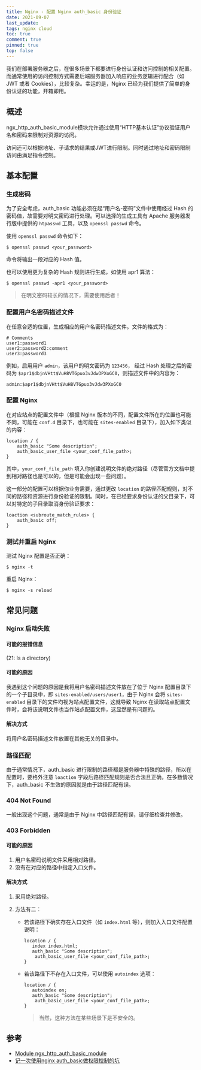 ```yaml
---
title: Nginx - 配置 Nginx auth_basic 身份验证
date: 2021-09-07
last_update:
tags: nginx cloud
toc: true
comment: true
pinned: true
top: false
---
```


我们在部署服务器之后，在很多场景下都要进行身份认证和访问控制的相关配置。而通常使用的访问控制方式需要后端服务器加入响应的业务逻辑进行配合（如 JWT 或者 Cookies），比较复杂。幸运的是，Nginx 已经为我们提供了简单的身份认证的功能，开箱即用。

## 概述

ngx_http_auth_basic_module模块允许通过使用“HTTP基本认证”协议验证用户名和密码来限制对资源的访问。

访问还可以根据地址、子请求的结果或JWT进行限制。同时通过地址和密码限制访问由满足指令控制。

## 基本配置

### 生成密码

为了安全考虑，auth_basic 功能必须在起“用户名-密码”文件中使用经过 Hash 的密码值，故需要对明文密码进行处理。可以选择的生成工具有 Apache 服务器发行版中提供的 `htpasswd` 工具，以及 `openssl passwd` 命令。

使用 `openssl passwd` 命令如下：

```shell
$ openssl passwd <your_password>
```

命令将输出一段对应的 Hash 值。

也可以使用更为复杂的 Hash 规则进行生成，如使用 apr1 算法：

```
$ openssl passwd -apr1 <your_password>
```

> 在明文密码较长的情况下，需要使用后者！

### 配置用户名密码描述文件

在任意合适的位置，生成相应的用户名密码描述文件。文件的格式为：

```
# Comments
user1:password1
user2:password2:comment
user3:password3
```

例如，启用用户 `admin`，该用户的明文密码为 `123456`， 经过 Hash 处理之后的密码为 `$apr1$dbjnVHtt$VuH8VTGpuo3vJdw3PXoGC0`，则描述文件中的内容为：

```
admin:$apr1$dbjnVHtt$VuH8VTGpuo3vJdw3PXoGC0
```

### 配置 Nginx

在对应站点的配置文件中（根据 Nginx 版本的不同，配置文件所在的位置也可能不同，可能在 `conf.d` 目录下，也可能在 `sites-enabled` 目录下），加入如下类似的内容：

```
location / {
	auth_basic "Some description";
    auth_basic_user_file <your_conf_file_path>;
}
```

其中，`your_conf_file_path` 填入你创建说明文件的绝对路径（尽管官方文档中提到相对路径也是可以的，但是可能会出现一些问题）。

这一部分的配置可以根据你业务需要，通过更改 `location` 的路径匹配规则，对不同的路径和资源进行身份验证的限制。同时，在已经要求身份认证的父目录下，可以对特定的子目录取消身份验证要求：

```
loaction <subroute_match_rules> {
	auth_basic off;
}
```

### 测试并重启 Nginx

测试 Nginx 配置是否正确：

```shell
$ nginx -t
```

重启 Nginx：

```shell
$ nginx -s reload
```

## 常见问题

### Nginx 启动失败

#### 可能的报错信息

(21: Is a directory)

#### 可能的原因

我遇到这个问题的原因是我将用户名密码描述文件放在了位于 Nginx 配置目录下的一个子目录中，即 `sites-enabled/users/user1`，由于 Nginx 会将 `sites-enabled` 目录下的文件均视为站点配置文件，这就导致 Nginx 在读取站点配置文件时，会将该说明文件也当作站点配置文件，这显然是有问题的。

#### 解决方式

将用户名密码描述文件放置在其他无关的目录中。

### 路径匹配

由于通常情况下，auth_basic 进行限制的路径都是服务器中特殊的路径，所以在配置时，要格外注意 `loaction` 字段后路径匹配规则是否合法且正确，在多数情况下，auth_basic 不生效的原因就是由于路径匹配有误。

### 404 Not Found

一般出现这个问题，通常是由于 Nginx 中路径匹配有误，请仔细检查并修改。

### 403 Forbidden

#### 可能的原因

1. 用户名密码说明文件采用相对路径。
2. 没有在对应的路径中指定入口文件。

#### 解决方式

1. 采用绝对路径。

2. 方法有二：

   - 若该路径下确实存在入口文件（如 `index.html` 等），则加入入口文件配置说明：

     ```
     location / {
     	index index.html;
     	auth_basic "Some description";
         auth_basic_user_file <your_conf_file_path>;
     }
     ```

   - 若该路径下不存在入口文件，可以使用 `autoindex` 选项：

     ```
     location / {
     	autoindex on;
     	auth_basic "Some description";
         auth_basic_user_file <your_conf_file_path>;
     }
     ```

     > 当然，这种方法在某些场景下是不安全的。

## 参考

- [Module ngx_http_auth_basic_module](http://nginx.org/en/docs/http/ngx_http_auth_basic_module.html#auth_basic)
- [记一次使用nginx auth_basic做权限控制的坑](https://docs.github.com/en/get-started/getting-started-with-git/managing-remote-repositories#switching-remote-urls-from-https-to-ssh)

